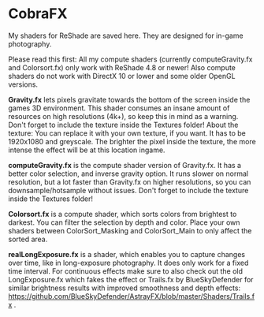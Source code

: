 # CobraFX
My shaders for ReShade are saved here. They are designed for in-game photography.

Please read this first: All my compute shaders (currently computeGravity.fx and Colorsort.fx) only work with ReShade 4.8 or newer!
Also compute shaders do not work with DirectX 10 or lower and some older OpenGL versions.


**Gravity.fx** lets pixels gravitate towards the bottom of the screen inside the games 3D environment. This shader consumes an insane amount of resources on high resolutions (4k+), so keep this in mind as a warning.
Don't forget to include the texture inside the Textures folder!
About the texture: You can replace it with your own texture, if you want. It has to be 1920x1080 and greyscale. The brighter the pixel inside the texture, the more intense the effect will be at this location ingame.

**computeGravity.fx** is the compute shader version of Gravity.fx. It has a better color selection, and inverse gravity option.
It runs slower on normal resolution, but a lot faster than Gravity.fx on higher resolutions, so you can downsample/hotsample without issues.
Don't forget to include the texture inside the Textures folder!


**Colorsort.fx** is a compute shader, which sorts colors from brightest to darkest. You can filter the selection by depth and color. Place your own shaders between ColorSort_Masking and ColorSort_Main to only affect the sorted area.


**realLongExposure.fx** is a shader, which enables you to capture changes over time, like in long-exposure photography. It does only work for a fixed time interval. For continuous effects make sure to also check out the old LongExposure.fx which fakes the effect or Trails.fx by BlueSkyDefender for similar brightness results with improved smoothness and depth effects: https://github.com/BlueSkyDefender/AstrayFX/blob/master/Shaders/Trails.fx .
